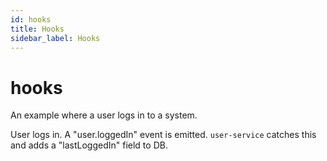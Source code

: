 ```yaml
---
id: hooks
title: Hooks
sidebar_label: Hooks
---
```


# hooks

An example where a user logs in to a system.

User logs in. A "user.loggedIn" event is emitted. `user-service` catches this and adds a "lastLoggedIn" field to DB.

